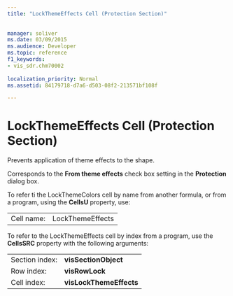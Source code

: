 ```yaml
---
title: "LockThemeEffects Cell (Protection Section)"
 
 
manager: soliver
ms.date: 03/09/2015
ms.audience: Developer
ms.topic: reference
f1_keywords:
- vis_sdr.chm70002
 
localization_priority: Normal
ms.assetid: 84179718-d7a6-d503-08f2-213571bf108f

---
```


# LockThemeEffects Cell (Protection Section)

Prevents application of theme effects to the shape. 
  
Corresponds to the **From theme effects** check box setting in the **Protection** dialog box. 
  
To refer ti the LockThemeColors cell by name from another formula, or from a program, using the **CellsU** property, use: 
  
|||
|:-----|:-----|
|Cell name:  <br/> |LockThemeEffects  <br/> |
   
To refer to the LockThemeEffects cell by index from a program, use the **CellsSRC** property with the following arguments: 
  
|||
|:-----|:-----|
|Section index:  <br/> |**visSectionObject** <br/> |
|Row index:  <br/> |**visRowLock** <br/> |
|Cell index:  <br/> |**visLockThemeEffects** <br/> |
   

